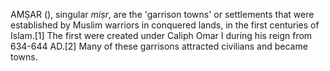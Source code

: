 AMṢAR (), singular _miṣr_, are the 'garrison towns' or settlements that were established by Muslim warriors in conquered lands, in the first centuries of Islam.[1] The first were created under Caliph Omar I during his reign from 634-644 AD.[2] Many of these garrisons attracted civilians and became towns.
